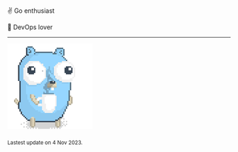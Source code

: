 :v: Go enthusiast

:muscle: DevOps lover

---

![Image alt text](/images/gopher_with_coffee.gif)


<sub>Lastest update on 4 Nov 2023.</sub>
